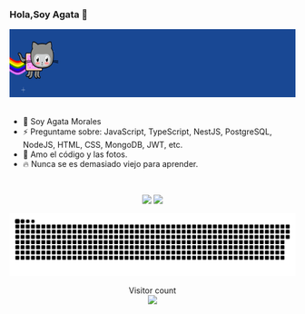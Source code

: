 ### Hola,Soy Agata 👋


<div align="center">
    <img src="https://raw.githubusercontent.com/Niefee/niefee/master/assets/fly.webp" height="120px" />
</div>

<br/>

- 🌱 Soy Agata Morales
- ⚡ Preguntame sobre: JavaScript, TypeScript, NestJS, PostgreSQL, NodeJS, HTML, CSS, MongoDB, JWT, etc.
- 💖 Amo el código y las fotos.
- 🔥 Nunca se es demasiado viejo para aprender.

<br/>

<p align="center">
    <img style="height:10rem;" src="https://github-readme-stats.vercel.app/api?username=lessslie&bg_color=30,e96443,904e95&title_color=fff&text_color=fff&show_icons=true&theme=radical" />
    <img style="height:10rem;" src="https://github-readme-streak-stats.herokuapp.com/?user=lessslie&theme=radical&show_icons=true&border=e4e2e2" />
</p>

<div align="center">
    <picture align="center">
      <source media="(prefers-color-scheme: dark)" srcset="https://raw.githubusercontent.com/Niefee/niefee/master/assets/github-contribution-grid-snake.svg">
      <source media="(prefers-color-scheme: light)" srcset="https://raw.githubusercontent.com/Niefee/niefee/master/assets/github-contribution-grid-snake.svg">
      <img alt="github contribution grid snake animation" src="https://raw.githubusercontent.com/Niefee/niefee/master/assets/github-contribution-grid-snake.svg">
    </picture>
</div>


<p align="center"> 
  <div align="center">Visitor count</div>
  <div align="center">
    <img src="https://profile-counter.glitch.me/lessslie/count.svg"/>
  </div> 
</p>
